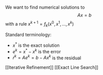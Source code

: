 We want to find numerical solutions to
$$
Ax=b
$$
with a rule $x^{k+1}=f_{k}(x^{0},x^{1},\dots,x^{k})$

Standard terminology:
- $x^{*}$ is the exact solution
- $e^k=x^*-x^k$ is the error
- $r^k=Ae^k=b-Ax^k$ is the residual

[[Iterative Refinement]]
[[Exact Line Search]]
